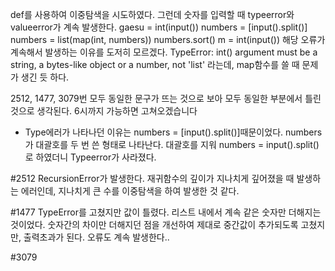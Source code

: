   def를 사용하여 이중탐색을 시도하였다. 
  그런데 숫자를 입력할 때 typeerror와 valueerror가 계속 발생한다.
gaesu = int(input())
numbers = [input().split()]
numbers = list(map(int, numbers))
numbers.sort()
m = int(input())
해당 오류가 계속해서 발생하는 이유를 도저히 모르겠다.
TypeError: int() argument must be a string, a bytes-like object or a number, not 'list' 라는데, map함수를 쓸 때 문제가 생긴 듯 하다.

2512, 1477, 3079번 모두 동일한 문구가 뜨는 것으로 보아 모두 동일한 부분에서 틀린 것으로 생각된다.
6시까지 가능하면 고쳐오겠습니다

+ Type에러가 나타나던 이유는 numbers = [input().split()]때문이었다. numbers가 대괄호를 두 번 쓴 형태로 나타난다. 대괄호를 지워 numbers = input().split()로 하였더니 Typeerror가 사라졌다.


#2512
RecursionError가 발생한다. 재귀함수의 깊이가 지나치게 깊어졌을 때 발생하는 에러인데, 지나치게 큰 수를 이중탐색을 하여 발생한 것 같다.

#1477
TypeError를 고쳤지만 값이 틀렸다. 리스트 내에서 계속 같은 숫자만 더해지는 것이었다. 숫자간의 차이만 더해지던 점을 개선하여 제대로 중간값이 추가되도록 고쳤지만, 출력초과가 된다. 오류도 계속 발생한다..

#3079
